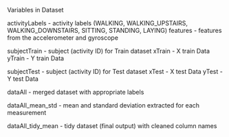 <h>Variables in Dataset</h>

activityLabels 			- activity labels (WALKING, WALKING_UPSTAIRS, WALKING_DOWNSTAIRS, SITTING, STANDING, LAYING)
features						- features from the accelerometer and gyroscope

subjectTrain 				- subject (activity ID) for Train dataset
xTrain							- X train Data
yTrain							- Y train Data

subjectTest 				- subject (activity ID) for Test dataset
xTest							- X test Data
yTest   						- Y test Data

dataAll 						- merged dataset with appropriate labels

dataAll_mean_std		- mean and standard deviation extracted for each measurement


dataAll_tidy_mean	- tidy dataset (final output) with cleaned column names
